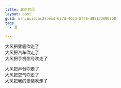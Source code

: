 ```yaml
---
title: 北京的风
layout: post
guid: urn:uuid:ac28bead-627d-4d6d-8f78-d981730908b8
tags:
  - 湿
  
---
```


大风把雾霾吹走了  
大风把汽车吹走了  
大风把手机信号吹走了

大风把声音吹走了  
大风把空气吹走了  
大风把我的爱情吹走了